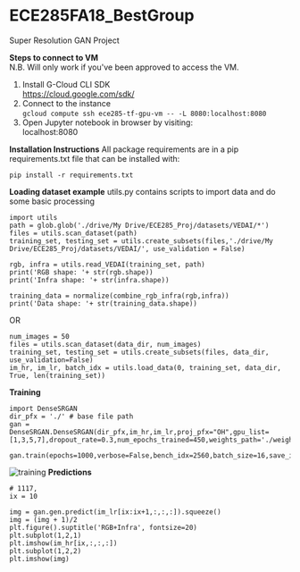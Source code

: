 # ECE285FA18_BestGroup
Super Resolution GAN Project

**Steps to connect to VM** <br>
N.B. Will only work if you've been approved to access the VM. 
1. Install G-Cloud CLI SDK <br>
https://cloud.google.com/sdk/ <br>
2. Connect to the instance <br>
```gcloud compute ssh ece285-tf-gpu-vm -- -L 8080:localhost:8080``` <br>
3. Open Jupyter notebook in browser by visiting:<br>
localhost:8080 <br>

**Installation Instructions**
All package requirements are in a pip requirements.txt file that can be installed with:
```
pip install -r requirements.txt
```


**Loading dataset example**
utils.py contains scripts to import data and do some basic processing

```
import utils
path = glob.glob('./drive/My Drive/ECE285_Proj/datasets/VEDAI/*')
files = utils.scan_dataset(path)
training_set, testing_set = utils.create_subsets(files,'./drive/My Drive/ECE285_Proj/datasets/VEDAI/', use_validation = False)

rgb, infra = utils.read_VEDAI(training_set, path)
print('RGB shape: '+ str(rgb.shape))
print('Infra shape: '+ str(infra.shape))

training_data = normalize(combine_rgb_infra(rgb,infra))
print('Data shape: '+ str(training_data.shape))
 ```
 OR
 ```
num_images = 50
files = utils.scan_dataset(data_dir, num_images)
training_set, testing_set = utils.create_subsets(files, data_dir, use_validation=False)
im_hr, im_lr, batch_idx = utils.load_data(0, training_set, data_dir, True, len(training_set))
 ```

**Training**

```
import DenseSRGAN
dir_pfx = './' # base file path
gan = DenseSRGAN.DenseSRGAN(dir_pfx,im_hr,im_lr,proj_pfx="OH",gpu_list=[1,3,5,7],dropout_rate=0.3,num_epochs_trained=450,weights_path='./weights/OH/')

gan.train(epochs=1000,verbose=False,bench_idx=2560,batch_size=16,save_interval=10,view_interval=2)
```
![training](https://github.com/mihirsathe/ECE285FA18_BestGroup/blob/submission/gan-training-2.gif)
**Predictions**
```
# 1117, 
ix = 10

img = gan.gen.predict(im_lr[ix:ix+1,:,:,:]).squeeze()
img = (img + 1)/2
plt.figure().suptitle('RGB+Infra', fontsize=20)
plt.subplot(1,2,1)
plt.imshow(im_hr[ix,:,:,:])
plt.subplot(1,2,2)
plt.imshow(img)
```

